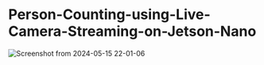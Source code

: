 # Person-Counting-using-Live-Camera-Streaming-on-Jetson-Nano



![Screenshot from 2024-05-15 22-01-06](https://github.com/SamrudhiSaptashwa/Person-Counting-using-Live-Camera-Streaming-on-Jetson-Nano/assets/116869332/ba583fb8-fd6f-41d4-967a-35ce2867a98a)
